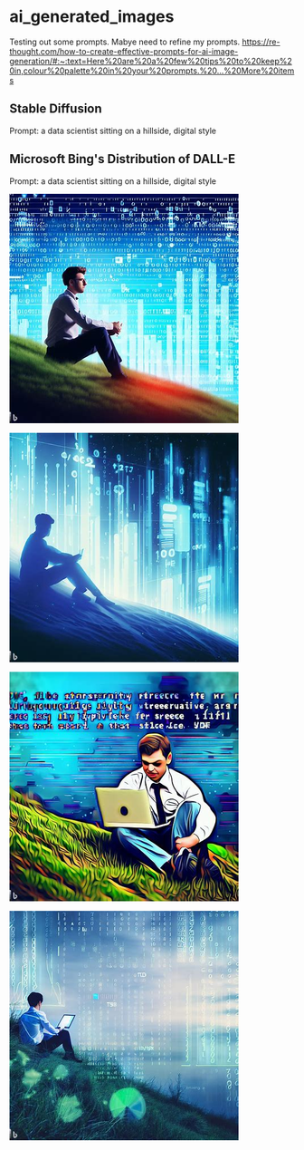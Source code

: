 # ai_generated_images

Testing out some prompts. Mabye need to refine my prompts.
https://re-thought.com/how-to-create-effective-prompts-for-ai-image-generation/#:~:text=Here%20are%20a%20few%20tips%20to%20keep%20in,colour%20palette%20in%20your%20prompts.%20...%20More%20items

## Stable Diffusion

Prompt: a data scientist sitting on a hillside, digital style

## Microsoft Bing's Distribution of DALL-E

Prompt: a data scientist sitting on a hillside, digital style

![Image](images/ds_hillside_dalle_1.jpg)

![Image](images/ds_hillside_dalle_2.jpg)

![Image](images/ds_hillside_dalle_3.jpg)

![Image](images/ds_hillside_dalle_4.jpg)
